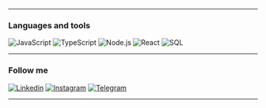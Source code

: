 
---
### Languages and tools
![JavaScript](https://img.shields.io/badge/-JavaScript-000??style=flat-square&logo=JavaScript) 
![TypeScript](https://img.shields.io/badge/-TypeScript-000??style=for-the-badge&logo=TypeScript)
![Node.js](https://img.shields.io/badge/-node.js-000??style=flat-square&logo=node.js) 
![React](https://img.shields.io/badge/-React-000??style=flat-square&logo=React)
![SQL](https://img.shields.io/badge/-SQL-000??style=flat-square&logo=mysql)
___
### Follow me
[![Linkedin](https://img.shields.io/badge/-Linkedin-000??style=flat-square&logo=Linkedin)](https://www.linkedin.com/in/edil-usobaiev-359579256/)
[![Instagram](https://img.shields.io/badge/-Instagram-000??style=flat-square&logo=Instagram)](https://www.instagram.com/_usobaiev)
[![Telegram](https://img.shields.io/badge/-Telegram-000??style=flat-square&logo=Telegram)](https://t.me/usobaiev)
___

